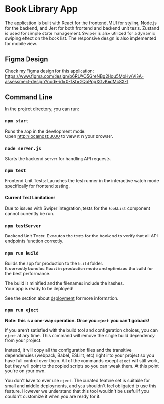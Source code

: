 # Book Library App

The application is built with React for the frontend, MUI for styling, Node.js for the backend, and Jest for both frontend and backend unit tests. Zustand is used for simple state management. Swiper is also utilized for a dynamic swiping effect on the book list. The responsive design is also implemented for mobile view.

## Figma Design

Check my Figma design for this application: https://www.figma.com/design/b6RUVO5GreNBg2Hou5MoHy/VISA-assessment-design?node-id=0-1&t=GQoPpgXGvKndMc8X-1

## Command Line

In the project directory, you can run:

### `npm start`

Runs the app in the development mode.\
Open [http://localhost:3000](http://localhost:3000) to view it in your browser.

### `node server.js`

Starts the backend server for handling API requests.

### `npm test`

Frontend Unit Tests: Launches the test runner in the interactive watch mode specifically for frontend testing.

#### Current Test Limitations

Due to issues with Swiper integration, tests for the `BookList` component cannot currently be run.

### `npm testServer`

Backend Unit Tests: Executes the tests for the backend to verify that all API endpoints function correctly.

### `npm run build`

Builds the app for production to the `build` folder.\
It correctly bundles React in production mode and optimizes the build for the best performance.

The build is minified and the filenames include the hashes.\
Your app is ready to be deployed!

See the section about [deployment](https://facebook.github.io/create-react-app/docs/deployment) for more information.

### `npm run eject`

**Note: this is a one-way operation. Once you `eject`, you can't go back!**

If you aren't satisfied with the build tool and configuration choices, you can `eject` at any time. This command will remove the single build dependency from your project.

Instead, it will copy all the configuration files and the transitive dependencies (webpack, Babel, ESLint, etc) right into your project so you have full control over them. All of the commands except `eject` will still work, but they will point to the copied scripts so you can tweak them. At this point you're on your own.

You don't have to ever use `eject`. The curated feature set is suitable for small and middle deployments, and you shouldn't feel obligated to use this feature. However we understand that this tool wouldn't be useful if you couldn't customize it when you are ready for it.

